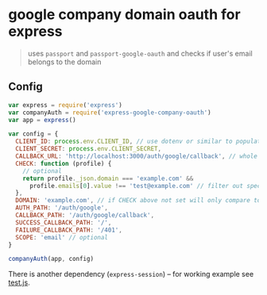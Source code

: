 # google company domain oauth for express

> uses `passport` and `passport-google-oauth` and checks if user's email belongs to the domain

## Config

```js
var express = require('express')
var companyAuth = require('express-google-company-oauth')
var app = express()

var config = {
  CLIENT_ID: process.env.CLIENT_ID, // use dotenv or similar to populate ENV variables
  CLIENT_SECRET: process.env.CLIENT_SECRET,
  CALLBACK_URL: 'http://localhost:3000/auth/google/callback', // whole url
  CHECK: function (profile) {
    // optional
    return profile._json.domain === 'example.com' &&
      profile.emails[0].value !== 'test@example.com' // filter out specific emails
  },
  DOMAIN: 'example.com', // if CHECK above not set will only compare to "example.com"
  AUTH_PATH: '/auth/google',
  CALLBACK_PATH: '/auth/google/callback',
  SUCCESS_CALLBACK_PATH: '/',
  FAILURE_CALLBACK_PATH: '/401',
  SCOPE: 'email' // optional
}

companyAuth(app, config)
```

There is another dependency (`express-session`) – for working example see [test.js](test.js).

